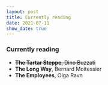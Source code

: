 ```yaml
---
layout: post
title: Currently reading
date: 2021-07-11
show_date: true
---
```


### Currently reading

- ~~**The Tartar Steppe**, Dino Buzzati~~
- **The Long Way**, Bernard Moitessier
- **The Employees**, Olga Ravn
